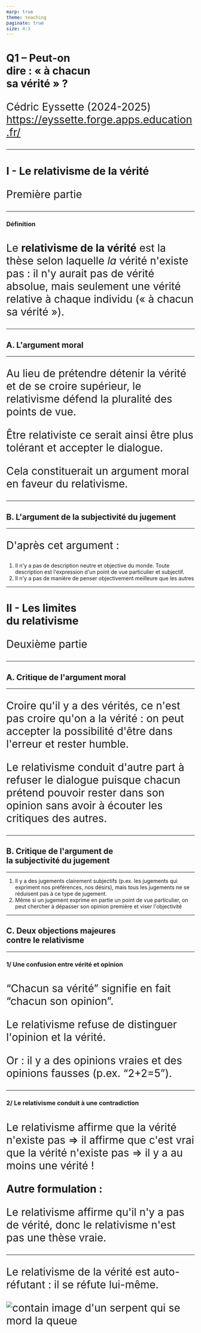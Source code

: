 ```yaml
---
marp: true
theme: teaching
paginate: true
size: 4:3
---
```


<!-- _class: titre -->

# Q1 – Peut-on <br>dire : « à chacun <br>sa vérité » ? <!-- fit -->
Cédric Eyssette (2024-2025)
https://eyssette.forge.apps.education.fr/


---
<!-- _class: partie -->
# I - Le relativisme de la vérité
Première partie

---
<!-- _class: definition -->

### Définition

Le **relativisme de la vérité** est la thèse selon laquelle _la_ vérité n'existe pas : il n'y aurait pas de vérité absolue, mais seulement une vérité relative à chaque individu (« à chacun sa vérité »).

---
<!-- _class: souspartie -->
## A. L'argument moral <!-- fit -->

---
<!-- _class:  -->


Au lieu de prétendre détenir la vérité et de se croire supérieur, le relativisme défend la pluralité des points de vue.

<span data-marpit-fragment="1">Être relativiste ce serait ainsi être plus tolérant et accepter le dialogue.</span>

<span data-marpit-fragment="2">Cela constituerait un argument moral en faveur du relativisme.</span>


---
<!-- _class: souspartie -->
## B. L'argument de la subjectivité du jugement


---
<!-- _class:  -->
D'après cet argument :
1) Il n'y a pas de description neutre et objective du monde. Toute description est l'expression d'un point de vue particulier et subjectif.
2) Il n'y a pas de manière de penser objectivement meilleure que les autres



---
<!-- _class: partie -->
# II - Les limites <br>du relativisme <!-- fit -->
Deuxième partie

---
<!-- _class: souspartie -->
## A. Critique de l'argument moral


---
<!-- _class:  -->

Croire qu'il y a des vérités, ce n'est pas croire qu'on a la vérité : on peut accepter la possibilité d'être dans l'erreur et rester humble.

<span data-marpit-fragment="1">Le relativisme conduit d'autre part à refuser le dialogue puisque chacun prétend pouvoir rester dans son opinion sans avoir à écouter les critiques des autres.</span>

<!-- 
<span data-marpit-fragment="2">Enfin, croire qu'il y a des vérités permet de défendre l'existence de savoirs critiques indispensables pour s'opposer aux discours idéologiques des dominants</span> -->

---
<!-- _class: souspartie -->
## B. Critique de l'argument de<br> la subjectivité du jugement <!-- fit -->


---
<!-- _class: fppppppppp -->
1) Il y a des jugements clairement subjectifs (p.ex. les jugements qui expriment nos préférences, nos désirs)<span data-marpit-fragment="1">, mais tous les jugements ne se réduisent pas à ce type de jugement.</span>
2) Même si un jugement exprime en partie un point de vue particulier, on peut chercher à dépasser son opinion première et viser l'objectivité

---
<!-- _class: souspartie -->
## C. Deux objections majeures <br>contre le relativisme <!-- fit -->

---
<!-- _class: etape -->
<style scoped>
h3 {padding-bottom:0.6em!important; margin-bottom:1.15em}
p {text-align:justify!important}
</style>

### 1/ Une confusion entre vérité et opinion <!-- fit -->

“Chacun sa vérité” signifie en fait “chacun son opinion”.

<span data-marpit-fragment="1">Le relativisme refuse de distinguer l'opinion et la vérité.</span>

<span data-marpit-fragment="2">Or : il y a des opinions vraies et des opinions fausses (p.ex. “2+2=5”).</span>

---
<!-- _class: etape fppppp -->
### 2/ Le relativisme conduit à une contradiction <!-- fit -->
<style scoped>
h3 {padding-bottom:0.6em!important; margin-bottom:1.15em}
p {text-align:justify!important}
</style>

Le relativisme affirme que la vérité n'existe pas
<span data-marpit-fragment="1">&rArr; il affirme que c'est vrai que la vérité n'existe pas</span>
<span data-marpit-fragment="2">&rArr; il y a au moins une vérité !</span>

<span data-marpit-fragment="3">**Autre formulation :**</span>

<span data-marpit-fragment="4">Le relativisme affirme qu'il n'y a pas de vérité, donc le relativisme n'est pas une thèse vraie.</span>

---
<!-- _class: i1t1 horizontal contain -->
<style scoped>
p {font-size:2em; text-align:left!important}
</style>


Le relativisme
de la vérité est
auto-réfutant :
il se réfute lui-même.

![contain image d'un serpent qui se mord la queue](https://i.ibb.co/6Wq0mxh/Ouroboros-simple.jpg)
